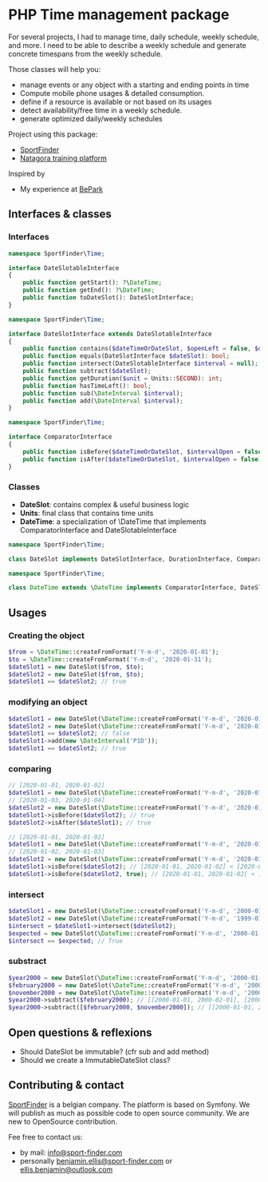 # PHP Time management package 

For several projects, I had to manage time, daily schedule, weekly schedule, and more. 
I need to be able to describe a weekly schedule and generate concrete timespans from the weekly schedule.

Those classes will help you:
* manage events or any object with a starting and ending points in time
* Compute mobile phone usages & detailed consumption.
* define if a resource is available or not based on its usages
* detect availability/free time in a weekly schedule.
* generate optimized daily/weekly schedules

Project using this package:
* [SportFinder](https://www.sport-finder.com)
* [Natagora training platform](http://formations-nature.be/)

Inspired by
* My experience at [BePark](http://www.bepark.eu/)

## Interfaces & classes

### Interfaces

````php
namespace SportFinder\Time;

interface DateSlotableInterface
{
    public function getStart(): ?\DateTime;
    public function getEnd(): ?\DateTime;
    public function toDateSlot(): DateSlotInterface;
}
````

````php
namespace SportFinder\Time;

interface DateSlotInterface extends DateSlotableInterface
{
    public function contains($dateTimeOrDateSlot, $openLeft = false, $openRight = false): bool;
    public function equals(DateSlotInterface $dateSlot): bool;
    public function intersect(DateSlotableInterface $interval = null);
    public function subtract($dateSlot);
    public function getDuration($unit = Units::SECOND): int;
    public function hasTimeLeft(): bool;
    public function sub(\DateInterval $interval);
    public function add(\DateInterval $interval);
}
````

````php
namespace SportFinder\Time;

interface ComparatorInterface
{
    public function isBefore($dateTimeOrDateSlot, $intervalOpen = false): bool;
    public function isAfter($dateTimeOrDateSlot, $intervalOpen = false): bool;
}
````

### Classes

* **DateSlot**: contains complex & useful business logic
* **Units**: final class that contains time units
* **DateTime**: a specialization of \DateTime that implements ComparatorInterface and DateSlotableInterface

````php
namespace SportFinder\Time;

class DateSlot implements DateSlotInterface, DurationInterface, ComparatorInterface{}
````

````php
namespace SportFinder\Time;

class DateTime extends \DateTime implements ComparatorInterface, DateSlotableInterface{}
````


## Usages

### Creating the object

````php
$from = \DateTime::createFromFormat('Y-m-d', '2020-01-01');
$to = \DateTime::createFromFormat('Y-m-d', '2020-01-31');
$dateSlot1 = new DateSlot($from, $to);
$dateSlot2 = new DateSlot($from, $to);
$dateSlot1 == $dateSlot2; // true
````

### modifying an object

````php
$dateSlot1 = new DateSlot(\DateTime::createFromFormat('Y-m-d', '2020-01-01'), \DateTime::createFromFormat('Y-m-d', '2020-01-02'));
$dateSlot2 = new DateSlot(\DateTime::createFromFormat('Y-m-d', '2020-01-02'), \DateTime::createFromFormat('Y-m-d', '2020-01-03'));
$dateSlot1 == $dateSlot2; // false
$dateSlot1->add(new \DateInterval('P1D'));
$dateSlot1 == $dateSlot2; // true
````

### comparing

````php
// [2020-01-01, 2020-01-02]
$dateSlot1 = new DateSlot(\DateTime::createFromFormat('Y-m-d', '2020-01-01'), \DateTime::createFromFormat('Y-m-d', '2020-01-02'));
// [2020-01-03, 2020-01-04]
$dateSlot2 = new DateSlot(\DateTime::createFromFormat('Y-m-d', '2020-01-03'), \DateTime::createFromFormat('Y-m-d', '2020-01-04'));
$dateSlot1->isBefore($dateSlot2); // true
$dateSlot2->isAfter($dateSlot1); // true

// [2020-01-01, 2020-01-02]
$dateSlot1 = new DateSlot(\DateTime::createFromFormat('Y-m-d', '2020-01-01'), \DateTime::createFromFormat('Y-m-d', '2020-01-02'));
// [2020-01-02, 2020-01-03]
$dateSlot2 = new DateSlot(\DateTime::createFromFormat('Y-m-d', '2020-01-02'), \DateTime::createFromFormat('Y-m-d', '2020-01-03'));
$dateSlot1->isBefore($dateSlot2); // [2020-01-01, 2020-01-02] < [2020-01-02, 2020-01-03] ? false
$dateSlot1->isBefore($dateSlot2, true); // [2020-01-01, 2020-01-02[ < ]2020-01-02, 2020-01-03] ? true
````

### intersect

````php
$dateSlot1 = new DateSlot(\DateTime::createFromFormat('Y-m-d', '2000-01-01'), \DateTime::createFromFormat('Y-m-d', '2000-01-31'));
$dateSlot2 = new DateSlot(\DateTime::createFromFormat('Y-m-d', '1999-01-01'), \DateTime::createFromFormat('Y-m-d', '2000-01-31'));
$intersect = $dateSlot1->intersect($dateSlot2);
$expected = new DateSlot(\DateTime::createFromFormat('Y-m-d', '2000-01-01'), \DateTime::createFromFormat('Y-m-d', '2000-01-31'));
$intersect == $expected; // True
````

### substract

````php
$year2000 = new DateSlot(\DateTime::createFromFormat('Y-m-d', '2000-01-01'), \DateTime::createFromFormat('Y-m-d', '2000-12-31'));
$february2000 = new DateSlot(\DateTime::createFromFormat('Y-m-d', '2000-02-01'), \DateTime::createFromFormat('Y-m-d', '2000-03-01'));
$november2000 = new DateSlot(\DateTime::createFromFormat('Y-m-d', '2000-11-01'), \DateTime::createFromFormat('Y-m-d', '2000-12-01'));
$year2000->subtract($february2000); // [[2000-01-01, 2000-02-01], [2000-03-01, 2000-12-31]]
$year2000->subtract([$february2000, $november2000]); // [[2000-01-01, 2000-02-01], [2000-03-01, 2000-11-01], [2000-12-01, 2000-12-31]]
````

## Open questions & reflexions

* Should DateSlot be immutable? (cfr sub and add method)
* Should we create a ImmutableDateSlot class?


## Contributing & contact

[SportFinder](https://www.sport-finder.com) is a belgian company. The platform is based on Symfony. 
We will publish as much as possible code to open source community.
We are new to OpenSource contribution.

Fee free to contact us:
* by mail: info@sport-finder.com
* personally benjamin.ellis@sport-finder.com or ellis.benjamin@outlook.com
